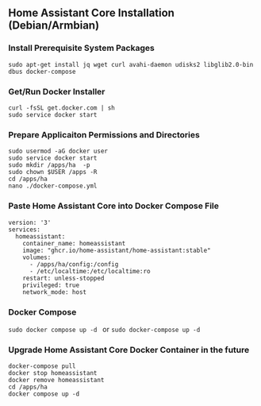 
## Home Assistant Core Installation (Debian/Armbian)

### Install Prerequisite System Packages

```sudo apt-get install jq wget curl avahi-daemon udisks2 libglib2.0-bin dbus docker-compose ```

### Get/Run Docker Installer

```
curl -fsSL get.docker.com | sh
sudo service docker start
```

### Prepare Applicaiton Permissions and Directories 

```
sudo usermod -aG docker user
sudo service docker start
sudo mkdir /apps/ha  -p
sudo chown $USER /apps -R
cd /apps/ha
nano ./docker-compose.yml
```
### Paste Home Assistant Core into Docker Compose File

```
version: '3'
services:
  homeassistant:
    container_name: homeassistant
    image: "ghcr.io/home-assistant/home-assistant:stable"
    volumes:
      - /apps/ha/config:/config
      - /etc/localtime:/etc/localtime:ro
    restart: unless-stopped
    privileged: true
    network_mode: host
```
### Docker Compose
```sudo docker compose up -d ```  or  ```sudo docker-compose up -d```

### Upgrade Home Assistant Core Docker Container in the future
```
docker-compose pull
docker stop homeassistant
docker remove homeassistant
cd /apps/ha
docker compose up -d
```






